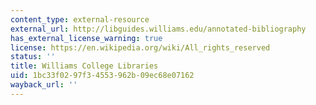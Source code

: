 ```yaml
---
content_type: external-resource
external_url: http://libguides.williams.edu/annotated-bibliography
has_external_license_warning: true
license: https://en.wikipedia.org/wiki/All_rights_reserved
status: ''
title: Williams College Libraries
uid: 1bc33f02-97f3-4553-962b-09ec68e07162
wayback_url: ''
---
```

